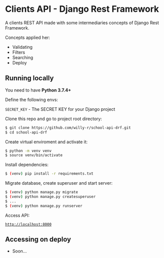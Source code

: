 # Clients API - Django Rest Framework

A clients REST API made with some intermediaries concepts of Django Rest Framework.

Concepts applied her:

- Validating
- Filters
- Searching
- Deploy


## Running locally

You need to have **Python 3.7.4+**

Define the following envs:

`SECRET_KEY` - The SECRET KEY for your Django project

Clone this repo and go to project root directory:

```bash
$ git clone https://github.com/willy-r/school-api-drf.git
$ cd school-api-drf
```

Create virtual enviroment and activate it:

```bash
$ python -m venv venv
$ source venv/bin/activate
```

Install dependencies:

```bash
$ (venv) pip install -r requirements.txt
```

Migrate database, create superuser and start server:

```bash
$ (venv) python manage.py migrate
$ (venv) python manage.py createsuperuser
$ ...
$ (venv) python manage.py runserver
```

Access API:

[`http://localhost:8000`](http://localhost:8000)


## Accessing on deploy

- Soon...
